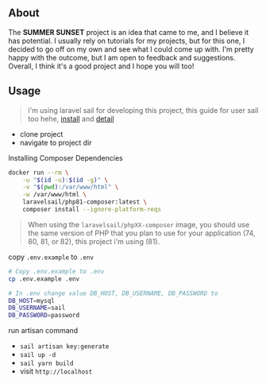 ## About
The **SUMMER SUNSET** project is an idea that came to me, and I believe it has potential. I usually rely on tutorials for my projects, but for this one, I decided to go off on my own and see what I could come up with. I'm pretty happy with the outcome, but I am open to feedback and suggestions. Overall, I think it's a good project and I hope you will too!

## Usage
> i'm using laravel sail for developing this project,
> this guide for user sail too hehe, [install](https://laravel.com/docs/9.x/installation#laravel-and-docker) and [detail](https://laravel.com/docs/9.x/sail#installing-composer-dependencies-for-existing-projects)

- clone project
- navigate to project dir

Installing Composer Dependencies
```bash  
docker run --rm \
    -u "$(id -u):$(id -g)" \
    -v "$(pwd):/var/www/html" \
    -w /var/www/html \
    laravelsail/php81-composer:latest \
    composer install --ignore-platform-reqs
```
> When using the `laravelsail/phpXX-composer` image, you should use the same version of PHP that you plan to use for your application (74, 80, 81, or 82), this project i'm using (81).

copy `.env.example` to `.env`

```bash
# Copy .env.example to .env
cp .env.example .env

# In .env change value DB_HOST, DB_USERNAME, DB_PASSWORD to
DB_HOST=mysql
DB_USERNAME=sail
DB_PASSWORD=password
```
run artisan command
- `sail artisan key:generate`
- `sail up -d`
- `sail yarn build`
- visit `http://localhost`

